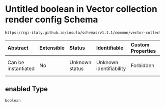 # Untitled boolean in Vector collection render config Schema

```txt
https://cgi-italy.github.io/insula/schemas/v1.1.1/common/vector-collection-render-config.schema.json#/$defs/vectorRenderModeOptions/properties/clustering/properties/enabled
```



| Abstract            | Extensible | Status         | Identifiable            | Custom Properties | Additional Properties | Access Restrictions | Defined In                                                                                                                         |
| :------------------ | :--------- | :------------- | :---------------------- | :---------------- | :-------------------- | :------------------ | :--------------------------------------------------------------------------------------------------------------------------------- |
| Can be instantiated | No         | Unknown status | Unknown identifiability | Forbidden         | Allowed               | none                | [vector-collection-render-config.schema.json\*](schemas/common/vector-collection-render-config.schema.json) |

## enabled Type

`boolean`
